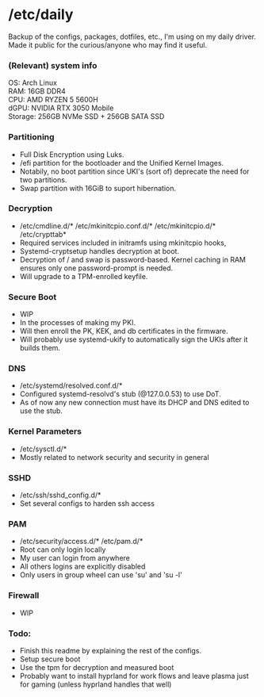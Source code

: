 # /etc/daily

Backup of the configs, packages, dotfiles, etc., I'm using on my daily driver.  
Made it public for the curious/anyone who may find it useful.

### (Relevant) system info

OS: Arch Linux  
RAM: 16GB DDR4  
CPU: AMD RYZEN 5 5600H  
dGPU: NVIDIA RTX 3050 Mobile  
Storage: 256GB NVMe SSD + 256GB SATA SSD  

### Partitioning

- Full Disk Encryption using Luks.
- /efi partition for the bootloader and the Unified Kernel Images.
- Notabily, no boot partition since UKI's (sort of) deprecate the need for two partitions.
- Swap partition with 16GiB to suport hibernation.  
  
### Decryption  

- /etc/cmdline.d/* /etc/mkinitcpio.conf.d/* /etc/mkinitcpio.d/* /etc/crypttab*
- Required services included in initramfs using mkinitcpio hooks,
- Systemd-cryptsetup handles decryption at boot.
- Decryption of / and swap is password-based. Kernel caching in RAM ensures only one password-prompt is needed.
- Will upgrade to a TPM-enrolled keyfile.
  
### Secure Boot  

- WIP
- In the processes of making my PKI.
- Will then enroll the PK, KEK, and db certificates in the firmware.
- Will probably use systemd-ukify to automatically sign the UKIs after it builds them.
  
### DNS  

- /etc/systemd/resolved.conf.d/*
- Configured systemd-resolvd's stub (@127.0.0.53) to use DoT.
- As of now any new connection must have its DHCP and DNS edited to use the stub.
  
### Kernel Parameters  

- /etc/sysctl.d/*
- Mostly related to network security and security in general
  
### SSHD  

- /etc/ssh/sshd_config.d/*
- Set several configs to harden ssh access
  
### PAM  

- /etc/security/access.d/* /etc/pam.d/*
- Root can only login locally
- My user can login from anywhere
- All others logins are explicitly disabled
- Only users in group wheel can use 'su' and 'su -l'
  
### Firewall  

- WIP
  
### Todo:  

- Finish this readme by explaining the rest of the configs.
- Setup secure boot
- Use the tpm for decryption and measured boot
- Probably want to install hyprland for work flows and leave plasma just for gaming (unless hyprland handles that well)

